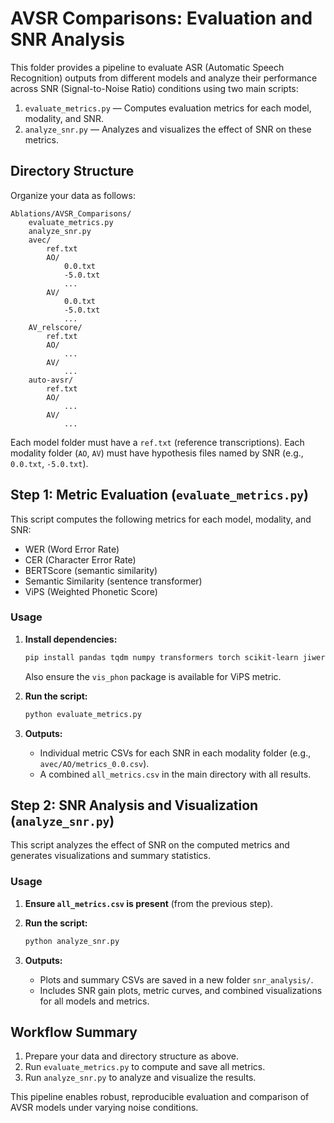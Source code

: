 
# AVSR Comparisons: Evaluation and SNR Analysis

This folder provides a pipeline to evaluate ASR (Automatic Speech Recognition) outputs from different models and analyze their performance across SNR (Signal-to-Noise Ratio) conditions using two main scripts:

1. `evaluate_metrics.py` — Computes evaluation metrics for each model, modality, and SNR.
2. `analyze_snr.py` — Analyzes and visualizes the effect of SNR on these metrics.

## Directory Structure

Organize your data as follows:

```
Ablations/AVSR_Comparisons/
    evaluate_metrics.py
    analyze_snr.py
    avec/
        ref.txt
        AO/
            0.0.txt
            -5.0.txt
            ...
        AV/
            0.0.txt
            -5.0.txt
            ...
    AV_relscore/
        ref.txt
        AO/
            ...
        AV/
            ...
    auto-avsr/
        ref.txt
        AO/
            ...
        AV/
            ...
```

Each model folder must have a `ref.txt` (reference transcriptions). Each modality folder (`AO`, `AV`) must have hypothesis files named by SNR (e.g., `0.0.txt`, `-5.0.txt`).

## Step 1: Metric Evaluation (`evaluate_metrics.py`)

This script computes the following metrics for each model, modality, and SNR:
- WER (Word Error Rate)
- CER (Character Error Rate)
- BERTScore (semantic similarity)
- Semantic Similarity (sentence transformer)
- ViPS (Weighted Phonetic Score)

### Usage
1. **Install dependencies:**
   ```bash
   pip install pandas tqdm numpy transformers torch scikit-learn jiwer sentence-transformers
   ```
   Also ensure the `vis_phon` package is available for ViPS metric.

2. **Run the script:**
   ```bash
   python evaluate_metrics.py
   ```

3. **Outputs:**
   - Individual metric CSVs for each SNR in each modality folder (e.g., `avec/AO/metrics_0.0.csv`).
   - A combined `all_metrics.csv` in the main directory with all results.

## Step 2: SNR Analysis and Visualization (`analyze_snr.py`)

This script analyzes the effect of SNR on the computed metrics and generates visualizations and summary statistics.

### Usage
1. **Ensure `all_metrics.csv` is present** (from the previous step).
2. **Run the script:**
   ```bash
   python analyze_snr.py
   ```

3. **Outputs:**
   - Plots and summary CSVs are saved in a new folder `snr_analysis/`.
   - Includes SNR gain plots, metric curves, and combined visualizations for all models and metrics.

## Workflow Summary

1. Prepare your data and directory structure as above.
2. Run `evaluate_metrics.py` to compute and save all metrics.
3. Run `analyze_snr.py` to analyze and visualize the results.

This pipeline enables robust, reproducible evaluation and comparison of AVSR models under varying noise conditions.
